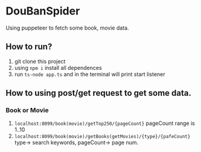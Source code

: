 # DouBanSpider
Using puppeteer to fetch some book, movie data.

## How to run?
1. git clone this project
2. using `npm i` install all dependences
3. run `ts-node app.ts` and in the terminal will print start listener

## How to using post/get request to get some data.
### Book or Movie
1. `localhost:8099/book(movie)/getTop250/{pageCount}` pageCount range is 1..10
2. `localhost:8099/book(movie)/getBooks(getMovies)/{type}/{pafeCount}` type-> search keywords, pageCount-> page num.